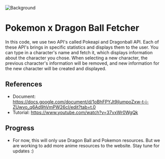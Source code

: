 ![Background](https://images-wixmp-ed30a86b8c4ca887773594c2.wixmp.com/f/948083d7-1754-4b61-a88f-bbcb97e77786/dbzrlm7-93e17898-7ece-4c67-95d1-1ad49e6ab8f5.jpg/v1/fill/w_1192,h_670,q_70,strp/dragon_ball_z_and_pokemon_xy__crossover__v2_by_balabinobim_dbzrlm7-pre.jpg?token=eyJ0eXAiOiJKV1QiLCJhbGciOiJIUzI1NiJ9.eyJzdWIiOiJ1cm46YXBwOjdlMGQxODg5ODIyNjQzNzNhNWYwZDQxNWVhMGQyNmUwIiwiaXNzIjoidXJuOmFwcDo3ZTBkMTg4OTgyMjY0MzczYTVmMGQ0MTVlYTBkMjZlMCIsIm9iaiI6W1t7ImhlaWdodCI6Ijw9NzIwIiwicGF0aCI6IlwvZlwvOTQ4MDgzZDctMTc1NC00YjYxLWE4OGYtYmJjYjk3ZTc3Nzg2XC9kYnpybG03LTkzZTE3ODk4LTdlY2UtNGM2Ny05NWQxLTFhZDQ5ZTZhYjhmNS5qcGciLCJ3aWR0aCI6Ijw9MTI4MCJ9XV0sImF1ZCI6WyJ1cm46c2VydmljZTppbWFnZS5vcGVyYXRpb25zIl19.utWOuCoMpx4asEL_QPMGMFfws85bPYvTweW3kqazplE "Image")

# Pokemon x Dragon Ball Fetcher

In this code, we use two API's called Pokeapi and Dragonball API. Each of these API's brings in specific statistics and displays them to the user. 
You can type in a character's name and fetch it, which displays information about the character you chose. When selecting a new character, the previous character's information will be removed, and new information for the new character will be created and displayed. 


## References
- Document: https://docs.google.com/document/d/1oBhFPYJt9jlumpoZxw-t-i-ZUwvo_q6Ad9hVmPW26cI/edit?tab=t.0
- Tutorial: https://www.youtube.com/watch?v=37vxWr0WgQk 


## Progress
- For now, this will only use Dragon Ball and Pokemon resources. But we are working to add more anime resources to the website. Stay tune for updates :)
